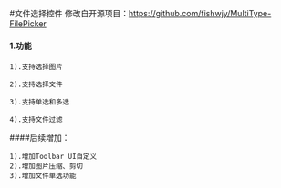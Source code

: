 #文件选择控件
修改自开源项目：https://github.com/fishwjy/MultiType-FilePicker

#### 1.功能

```
1).支持选择图片

2).支持选择文件

3).支持单选和多选

4).支持文件过滤
```

####后续增加：
```
1).增加Toolbar UI自定义
2).增加图片压缩、剪切
3).增加文件单选功能